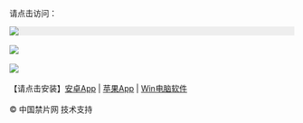 请点击访问：

<div style="width:100%;background-color:#eee;"><a href="https://j513.site/" target="_self"><img src="https://github.com/JohnChen201502/jinpian/blob/master/nav-zgjp.png?raw=true"/></a></div>

</br>
<div style="width:100%;"><a href="https://x513.fun/"><img src="https://github.com/JohnChen201502/jinpian/blob/master/nav-xtr.png?raw=true"/></a></div>
</br>

<div style="width:100%;"><a href="https://djy513.online/"><img src="https://github.com/JohnChen201502/jinpian/blob/master/nav-djy.png?raw=true"/></a></div>


</br>
 【请点击安装】<a href="https://www.j513.site/file/jp-pro-v1-1.apk">安卓App</a> | <a href="https://www.j513.site/file/webclip-jinpian/install.html">苹果App</a> | <a href="https://www.j513.site/file/%E4%B8%AD%E5%9B%BD%E7%A6%81%E7%89%87-win32-x64.zip">Win电脑软件</a>
</br> 
</br> 
© 中国禁片网 技术支持

